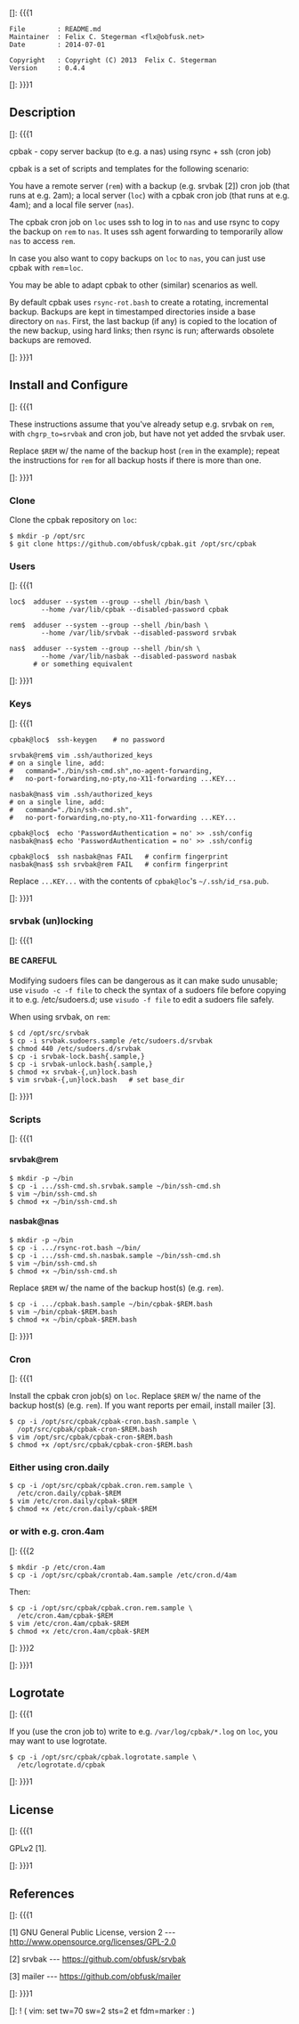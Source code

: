 []: {{{1

    File        : README.md
    Maintainer  : Felix C. Stegerman <flx@obfusk.net>
    Date        : 2014-07-01

    Copyright   : Copyright (C) 2013  Felix C. Stegerman
    Version     : 0.4.4

[]: }}}1

## Description
[]: {{{1

  cpbak - copy server backup (to e.g. a nas) using rsync + ssh (cron
  job)

  cpbak is a set of scripts and templates for the following scenario:

  You have a remote server (`rem`) with a backup (e.g. srvbak [2])
  cron job (that runs at e.g. 2am); a local server (`loc`) with a
  cpbak cron job (that runs at e.g. 4am); and a local file server
  (`nas`).

  The cpbak cron job on `loc` uses ssh to log in to `nas` and use
  rsync to copy the backup on `rem` to `nas`.  It uses ssh agent
  forwarding to temporarily allow `nas` to access `rem`.

  In case you also want to copy backups on `loc` to `nas`, you can
  just use cpbak with `rem`=`loc`.

  You may be able to adapt cpbak to other (similar) scenarios as well.

  By default cpbak uses `rsync-rot.bash` to create a rotating,
  incremental backup.  Backups are kept in timestamped directories
  inside a base directory on `nas`.  First, the last backup (if any)
  is copied to the location of the new backup, using hard links; then
  rsync is run; afterwards obsolete backups are removed.

[]: }}}1

## Install and Configure

[]: {{{1

  These instructions assume that you've already setup e.g. srvbak on
  `rem`, with `chgrp_to=srvbak` and cron job, but have not yet added
  the srvbak user.

  Replace `$REM` w/ the name of the backup host (`rem` in the
  example); repeat the instructions for `rem` for all backup hosts if
  there is more than one.

[]: }}}1

### Clone

  Clone the cpbak repository on `loc`:

    $ mkdir -p /opt/src
    $ git clone https://github.com/obfusk/cpbak.git /opt/src/cpbak

### Users
[]: {{{1

    loc$  adduser --system --group --shell /bin/bash \
            --home /var/lib/cpbak --disabled-password cpbak

    rem$  adduser --system --group --shell /bin/bash \
            --home /var/lib/srvbak --disabled-password srvbak

    nas$  adduser --system --group --shell /bin/sh \
            --home /var/lib/nasbak --disabled-password nasbak
          # or something equivalent

[]: }}}1

### Keys
[]: {{{1

    cpbak@loc$  ssh-keygen    # no password

    srvbak@rem$ vim .ssh/authorized_keys
    # on a single line, add:
    #   command="./bin/ssh-cmd.sh",no-agent-forwarding,
    #   no-port-forwarding,no-pty,no-X11-forwarding ...KEY...

    nasbak@nas$ vim .ssh/authorized_keys
    # on a single line, add:
    #   command="./bin/ssh-cmd.sh",
    #   no-port-forwarding,no-pty,no-X11-forwarding ...KEY...

    cpbak@loc$  echo 'PasswordAuthentication = no' >> .ssh/config
    nasbak@nas$ echo 'PasswordAuthentication = no' >> .ssh/config

    cpbak@loc$  ssh nasbak@nas FAIL   # confirm fingerprint
    nasbak@nas$ ssh srvbak@rem FAIL   # confirm fingerprint

  Replace `...KEY...` with the contents of `cpbak@loc`'s
  `~/.ssh/id_rsa.pub`.

[]: }}}1

### srvbak (un)locking
[]: {{{1

#### BE CAREFUL

  Modifying sudoers files can be dangerous as it can make sudo
  unusable; use `visudo -c -f file` to check the syntax of a sudoers
  file before copying it to e.g. /etc/sudoers.d; use `visudo -f file`
  to edit a sudoers file safely.

  When using srvbak, on `rem`:

    $ cd /opt/src/srvbak
    $ cp -i srvbak.sudoers.sample /etc/sudoers.d/srvbak
    $ chmod 440 /etc/sudoers.d/srvbak
    $ cp -i srvbak-lock.bash{.sample,}
    $ cp -i srvbak-unlock.bash{.sample,}
    $ chmod +x srvbak-{,un}lock.bash
    $ vim srvbak-{,un}lock.bash   # set base_dir

[]: }}}1

### Scripts
[]: {{{1

#### srvbak@rem

    $ mkdir -p ~/bin
    $ cp -i .../ssh-cmd.sh.srvbak.sample ~/bin/ssh-cmd.sh
    $ vim ~/bin/ssh-cmd.sh
    $ chmod +x ~/bin/ssh-cmd.sh

#### nasbak@nas

    $ mkdir -p ~/bin
    $ cp -i .../rsync-rot.bash ~/bin/
    $ cp -i .../ssh-cmd.sh.nasbak.sample ~/bin/ssh-cmd.sh
    $ vim ~/bin/ssh-cmd.sh
    $ chmod +x ~/bin/ssh-cmd.sh

Replace `$REM` w/ the name of the backup host(s) (e.g. `rem`).

    $ cp -i .../cpbak.bash.sample ~/bin/cpbak-$REM.bash
    $ vim ~/bin/cpbak-$REM.bash
    $ chmod +x ~/bin/cpbak-$REM.bash

[]: }}}1

### Cron
[]: {{{1

  Install the cpbak cron job(s) on `loc`.  Replace `$REM` w/ the name
  of the backup host(s) (e.g. `rem`).  If you want reports per email,
  install mailer [3].

    $ cp -i /opt/src/cpbak/cpbak-cron.bash.sample \
      /opt/src/cpbak/cpbak-cron-$REM.bash
    $ vim /opt/src/cpbak/cpbak-cron-$REM.bash
    $ chmod +x /opt/src/cpbak/cpbak-cron-$REM.bash

### Either using cron.daily

    $ cp -i /opt/src/cpbak/cpbak.cron.rem.sample \
      /etc/cron.daily/cpbak-$REM
    $ vim /etc/cron.daily/cpbak-$REM
    $ chmod +x /etc/cron.daily/cpbak-$REM

### or with e.g. cron.4am
[]: {{{2

    $ mkdir -p /etc/cron.4am
    $ cp -i /opt/src/cpbak/crontab.4am.sample /etc/cron.d/4am

  Then:

    $ cp -i /opt/src/cpbak/cpbak.cron.rem.sample \
      /etc/cron.4am/cpbak-$REM
    $ vim /etc/cron.4am/cpbak-$REM
    $ chmod +x /etc/cron.4am/cpbak-$REM

[]: }}}2

[]: }}}1

## Logrotate
[]: {{{1

  If you (use the cron job to) write to e.g. `/var/log/cpbak/*.log` on
  `loc`, you may want to use logrotate.

    $ cp -i /opt/src/cpbak/cpbak.logrotate.sample \
      /etc/logrotate.d/cpbak

[]: }}}1

## License
[]: {{{1

  GPLv2 [1].

[]: }}}1

## References
[]: {{{1

  [1] GNU General Public License, version 2
  --- http://www.opensource.org/licenses/GPL-2.0

  [2] srvbak
  --- https://github.com/obfusk/srvbak

  [3] mailer
  --- https://github.com/obfusk/mailer

[]: }}}1

[]: ! ( vim: set tw=70 sw=2 sts=2 et fdm=marker : )
